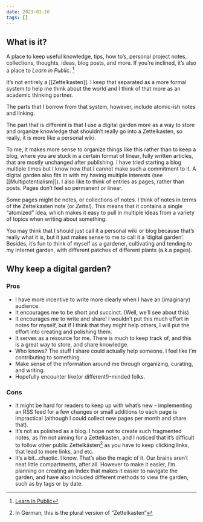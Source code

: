 ```yaml
---
date: 2021-01-16
tags: []
---
```


## What is it?
A place to keep useful knowledge, tips, how to’s, personal project notes, collections, thoughts, ideas, blog posts, and more. If you’re inclined, it’s also a place to *Learn in Public*. [^1]

It’s not entirely a [[Zettelkasten]]. I keep that separated as a more formal system to help me think about the world and I think of that more as an academic thinking partner.

The parts that I borrow from that system, however, include atomic-ish notes and linking.

The part that is different is that I use a digital garden more as a way to store and organize knowledge that shouldn’t really go into a Zettelkasten, so really, it is more like a personal wiki.

To me, it makes more sense to organize things like this rather than to keep a blog, where you are stuck in a certain format of linear, fully written articles, that are mostly unchanged after publishing. I have tried starting a blog multiple times but I know now that I cannot make such a commitment to it. A digital garden also fits in with my having multiple interests (see [[Multipotentialism]]). I also like to think of entries as pages, rather than posts. Pages don’t feel so permanent or linear.

Some pages might be notes, or collections of notes. I think of notes in terms of the Zettelkasten note (or *Zettel*). This means that it contains a single “atomized” idea, which makes it easy to pull in multiple ideas from a variety of topics when writing about something.

You may think that I should just call it a personal wiki or blog because that’s really what it is, but it just makes sense to me to call it a ‘digital garden’. Besides, it’s fun to think of myself as a gardener, cultivating and tending to my internet garden, with different patches of different plants (a.k.a pages). 

## Why keep a digital garden?
### Pros
- I have more incentive to write more clearly when I have an (imaginary) audience. 
- It encourages me to be short and succinct. (Well, we’ll see about this)
- It encourages me to write and share! I wouldn’t put this much effort in notes for myself, but if I think that they might help others, I will put the effort into creating and polishing them.
- It serves as a resource for me. There is much to keep track of, and this is a great way to store, and share knowledge.
- Who knows? The stuff I share could actually help someone. I feel like I’m contributing to something.
- Make sense of the information around me through organizing, curating, and writing.
- Hopefully encounter like(or different!)-minded folks. 

### Cons
- It might be hard for readers to keep up with what’s new - implementing an RSS feed for a few changes or small additions to each page is impractical (although I could collect new pages per month and share that).
- It’s not as polished as a blog. I hope not to create such fragmented notes, as I’m not aiming for a Zettelkasten, and I noticed that it’s difficult to follow other public Zettelkästen[^2] as you have to keep clicking links, that lead to more links, and etc.
- It’s a bit…chaotic. I know. That’s also the magic of it. Our brains aren’t neat little compartments, after all. However to make it easier, I’m planning on creating an Index that makes it easier to navigate the garden, and have also included different methods to view the garden, such as by tags or by date.

[^1]: [Learn in Public](https://www.swyx.io/writing/learn-in-public/)
[^2]: In German, this is the plural version of “Zettelkasten”